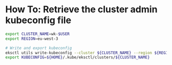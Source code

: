 # How To: Retrieve the cluster admin kubeconfig file

```bash
export CLUSTER_NAME=wk-$USER
export REGION=eu-west-3

# Write and export kubeconfig
eksctl utils write-kubeconfig --cluster ${CLUSTER_NAME} --region ${REGION} --auto-kubeconfig
export KUBECONFIG=${HOME}/.kube/eksctl/clusters/${CLUSTER_NAME}
```
